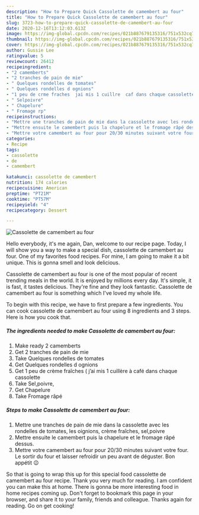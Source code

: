 ```yaml
---
description: "How to Prepare Quick Cassolette de camembert au four"
title: "How to Prepare Quick Cassolette de camembert au four"
slug: 3723-how-to-prepare-quick-cassolette-de-camembert-au-four
date: 2020-12-16T13:12:03.613Z
image: https://img-global.cpcdn.com/recipes/021b887679135316/751x532cq70/cassolette-de-camembert-au-four-photo-principale-de-la-recette.jpg
thumbnail: https://img-global.cpcdn.com/recipes/021b887679135316/751x532cq70/cassolette-de-camembert-au-four-photo-principale-de-la-recette.jpg
cover: https://img-global.cpcdn.com/recipes/021b887679135316/751x532cq70/cassolette-de-camembert-au-four-photo-principale-de-la-recette.jpg
author: Gussie Lee
ratingvalue: 5
reviewcount: 26412
recipeingredient:
- "2 camemberts"
- "2 tranches de pain de mie"
- " Quelques rondelles de tomates"
- " Quelques rondelles d ognions"
- "1 peu de crme fraches  jai mis 1 cuillre  caf dans chaque cassolette"
- " Selpoivre"
- " Chapelure"
- " Fromage rp"
recipeinstructions:
- "Mettre une tranches de pain de mie dans la cassolette avec les rondelles de tomates, les oignions, crème fraîches, sel,poivre"
- "Mettre ensuite le camembert puis la chapelure et le fromage râpé dessus."
- "Mettre votre camembert au four pour 20/30 minutes suivant votre four. Le sortir du four et laisser refroidir un peu avant de déguster. Bon appétit 😉"
categories:
- Recipe
tags:
- cassolette
- de
- camembert

katakunci: cassolette de camembert 
nutrition: 174 calories
recipecuisine: American
preptime: "PT21M"
cooktime: "PT57M"
recipeyield: "4"
recipecategory: Dessert

---
```



![Cassolette de camembert au four](https://img-global.cpcdn.com/recipes/021b887679135316/751x532cq70/cassolette-de-camembert-au-four-photo-principale-de-la-recette.jpg)

Hello everybody, it's me again, Dan, welcome to our recipe page. Today, I will show you a way to make a special dish, cassolette de camembert au four. One of my favorites food recipes. For mine, I am going to make it a bit unique. This is gonna smell and look delicious.

Cassolette de camembert au four is one of the most popular of recent trending meals in the world. It is enjoyed by millions every day. It's simple, it is fast, it tastes delicious. They're fine and they look fantastic. Cassolette de camembert au four is something which I've loved my whole life.




To begin with this recipe, we have to first prepare a few ingredients. You can cook cassolette de camembert au four using 8 ingredients and 3 steps. Here is how you cook that.

<!--inarticleads1-->

##### The ingredients needed to make Cassolette de camembert au four:

1. Make ready 2 camemberts
1. Get 2 tranches de pain de mie
1. Take  Quelques rondelles de tomates
1. Get  Quelques rondelles d ognions
1. Get 1 peu de crème fraîches ( j’ai mis 1 cuillère à café dans chaque cassolette
1. Take  Sel,poivre,
1. Get  Chapelure
1. Take  Fromage râpé




<!--inarticleads2-->

##### Steps to make Cassolette de camembert au four:

1. Mettre une tranches de pain de mie dans la cassolette avec les rondelles de tomates, les oignions, crème fraîches, sel,poivre
1. Mettre ensuite le camembert puis la chapelure et le fromage râpé dessus.
1. Mettre votre camembert au four pour 20/30 minutes suivant votre four. Le sortir du four et laisser refroidir un peu avant de déguster. Bon appétit 😉




So that is going to wrap this up for this special food cassolette de camembert au four recipe. Thank you very much for reading. I am confident you can make this at home. There is gonna be more interesting food in home recipes coming up. Don't forget to bookmark this page in your browser, and share it to your family, friends and colleague. Thanks again for reading. Go on get cooking!
